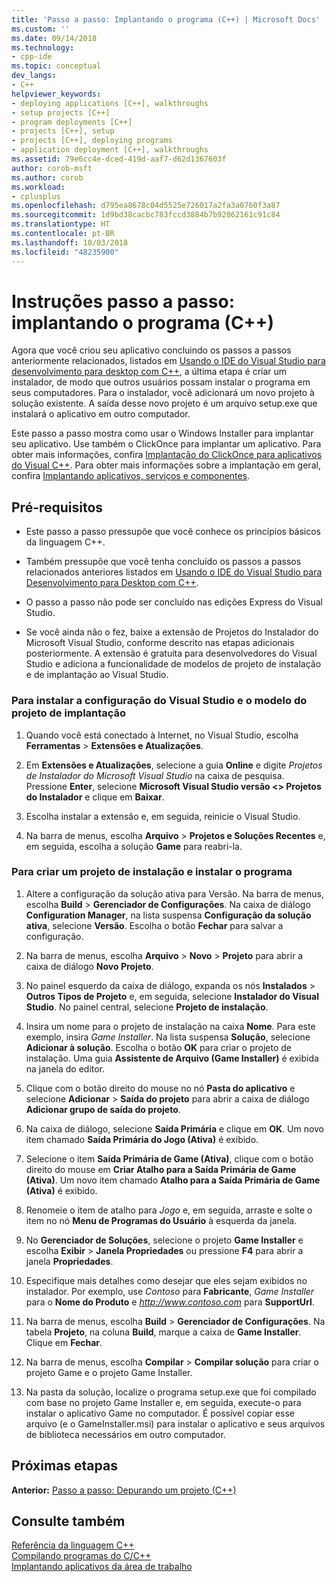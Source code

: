 ```yaml
---
title: 'Passo a passo: Implantando o programa (C++) | Microsoft Docs'
ms.custom: ''
ms.date: 09/14/2018
ms.technology:
- cpp-ide
ms.topic: conceptual
dev_langs:
- C++
helpviewer_keywords:
- deploying applications [C++], walkthroughs
- setup projects [C++]
- program deployments [C++]
- projects [C++], setup
- projects [C++], deploying programs
- application deployment [C++], walkthroughs
ms.assetid: 79e6cc4e-dced-419d-aaf7-d62d1367603f
author: corob-msft
ms.author: corob
ms.workload:
- cplusplus
ms.openlocfilehash: d795ea8678c04d5525e726017a2fa3a0760f3a87
ms.sourcegitcommit: 1d9bd38cacbc783fccd3884b7b92062161c91c84
ms.translationtype: HT
ms.contentlocale: pt-BR
ms.lasthandoff: 10/03/2018
ms.locfileid: "48235900"
---
```

# <a name="walkthrough-deploying-your-program-c"></a>Instruções passo a passo: implantando o programa (C++)

Agora que você criou seu aplicativo concluindo os passos a passos anteriormente relacionados, listados em [Usando o IDE do Visual Studio para desenvolvimento para desktop com C++](../ide/using-the-visual-studio-ide-for-cpp-desktop-development.md), a última etapa é criar um instalador, de modo que outros usuários possam instalar o programa em seus computadores. Para o instalador, você adicionará um novo projeto à solução existente. A saída desse novo projeto é um arquivo setup.exe que instalará o aplicativo em outro computador.

Este passo a passo mostra como usar o Windows Installer para implantar seu aplicativo. Use também o ClickOnce para implantar um aplicativo. Para obter mais informações, confira [Implantação do ClickOnce para aplicativos do Visual C++](../ide/clickonce-deployment-for-visual-cpp-applications.md). Para obter mais informações sobre a implantação em geral, confira [Implantando aplicativos, serviços e componentes](/visualstudio/deployment/deploying-applications-services-and-components).

## <a name="prerequisites"></a>Pré-requisitos

- Este passo a passo pressupõe que você conhece os princípios básicos da linguagem C++.

- Também pressupõe que você tenha concluído os passos a passos relacionados anteriores listados em [Usando o IDE do Visual Studio para Desenvolvimento para Desktop com C++](../ide/using-the-visual-studio-ide-for-cpp-desktop-development.md).

- O passo a passo não pode ser concluído nas edições Express do Visual Studio.

- Se você ainda não o fez, baixe a extensão de Projetos do Instalador do Microsoft Visual Studio, conforme descrito nas etapas adicionais posteriormente. A extensão é gratuita para desenvolvedores do Visual Studio e adiciona a funcionalidade de modelos de projeto de instalação e de implantação ao Visual Studio.

### <a name="to-install-the-visual-studio-setup-and-deployment-project-template"></a>Para instalar a configuração do Visual Studio e o modelo do projeto de implantação

1. Quando você está conectado à Internet, no Visual Studio, escolha **Ferramentas** > **Extensões e Atualizações**.

1. Em **Extensões e Atualizações**, selecione a guia **Online** e digite *Projetos de Instalador do Microsoft Visual Studio* na caixa de pesquisa. Pressione **Enter**, selecione **Microsoft Visual Studio versão \<> Projetos do Instalador** e clique em **Baixar**.

1. Escolha instalar a extensão e, em seguida, reinicie o Visual Studio.

1. Na barra de menus, escolha **Arquivo** > **Projetos e Soluções Recentes** e, em seguida, escolha a solução **Game** para reabri-la.

### <a name="to-create-a-setup-project-and-install-your-program"></a>Para criar um projeto de instalação e instalar o programa

1. Altere a configuração da solução ativa para Versão. Na barra de menus, escolha **Build** > **Gerenciador de Configurações**. Na caixa de diálogo **Configuration Manager**, na lista suspensa **Configuração da solução ativa**, selecione **Versão**. Escolha o botão **Fechar** para salvar a configuração.

1. Na barra de menus, escolha **Arquivo** > **Novo** > **Projeto** para abrir a caixa de diálogo **Novo Projeto**.

1. No painel esquerdo da caixa de diálogo, expanda os nós **Instalados** > **Outros Tipos de Projeto** e, em seguida, selecione **Instalador do Visual Studio**. No painel central, selecione **Projeto de instalação**.

1. Insira um nome para o projeto de instalação na caixa **Nome**. Para este exemplo, insira *Game Installer*. Na lista suspensa **Solução**, selecione **Adicionar à solução**. Escolha o botão **OK** para criar o projeto de instalação. Uma guia **Assistente de Arquivo (Game Installer)** é exibida na janela do editor.

1. Clique com o botão direito do mouse no nó **Pasta do aplicativo** e selecione **Adicionar** > **Saída do projeto** para abrir a caixa de diálogo **Adicionar grupo de saída do projeto**.

1. Na caixa de diálogo, selecione **Saída Primária** e clique em **OK**. Um novo item chamado **Saída Primária do Jogo (Ativa)** é exibido.

1. Selecione o item **Saída Primária de Game (Ativa)**, clique com o botão direito do mouse em **Criar Atalho para a Saída Primária de Game (Ativa)**. Um novo item chamado **Atalho para a Saída Primária de Game (Ativa)** é exibido.

1. Renomeie o item de atalho para *Jogo* e, em seguida, arraste e solte o item no nó **Menu de Programas do Usuário** à esquerda da janela.

1. No **Gerenciador de Soluções**, selecione o projeto **Game Installer** e escolha **Exibir** > **Janela Propriedades** ou pressione **F4** para abrir a janela **Propriedades**.

1. Especifique mais detalhes como desejar que eles sejam exibidos no instalador.  Por exemplo, use *Contoso* para **Fabricante**, *Game Installer* para o **Nome do Produto** e *http://www.contoso.com* para **SupportUrl**.

1. Na barra de menus, escolha **Build** > **Gerenciador de Configurações**. Na tabela **Projeto**, na coluna **Build**, marque a caixa de **Game Installer**. Clique em **Fechar**.

1. Na barra de menus, escolha **Compilar** > **Compilar solução** para criar o projeto Game e o projeto Game Installer.

1. Na pasta da solução, localize o programa setup.exe que foi compilado com base no projeto Game Installer e, em seguida, execute-o para instalar o aplicativo Game no computador. É possível copiar esse arquivo (e o GameInstaller.msi) para instalar o aplicativo e seus arquivos de biblioteca necessários em outro computador.

## <a name="next-steps"></a>Próximas etapas

**Anterior:** [Passo a passo: Depurando um projeto (C++)](../ide/walkthrough-debugging-a-project-cpp.md)<br/>

## <a name="see-also"></a>Consulte também

[Referência da linguagem C++](../cpp/cpp-language-reference.md)<br/>
[Compilando programas do C/C++](../build/building-c-cpp-programs.md)<br/>
[Implantando aplicativos da área de trabalho](../ide/deploying-native-desktop-applications-visual-cpp.md)<br/>
